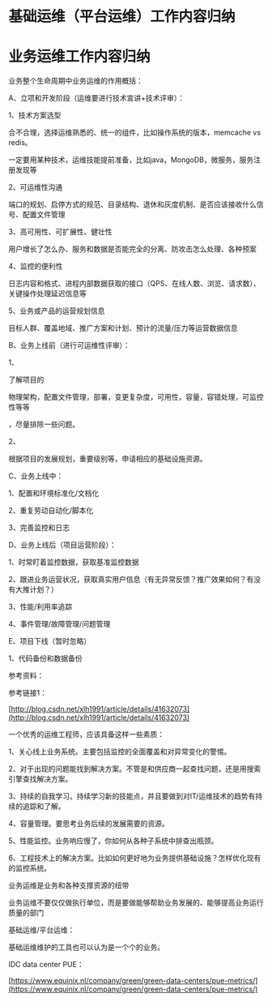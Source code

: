 # 基础运维（平台运维）工作内容归纳

# 





# 业务运维工作内容归纳

业务整个生命周期中业务运维的作用概括：

A、立项和开发阶段（运维要进行技术宣讲+技术评审）：

1、技术方案选型

合不合理，选择运维熟悉的、统一的组件，比如操作系统的版本，memcache vs redis。

一定要用某种技术，运维技能提前准备，比如java，MongoDB，微服务，服务注册发现等

2、可运维性沟通

端口的规划、启停方式的规范、目录结构、退休和灰度机制、是否应该接收什么信号、配置文件管理

3、高可用性、可扩展性、健壮性

用户增长了怎么办、服务和数据是否能完全的分离、防攻击怎么处理、各种预案

4、监控的便利性

日志内容和格式、进程内部数据获取的接口（QPS、在线人数、浏览、请求数）、关键操作处理延迟信息等

5、业务或产品的运营规划信息

目标人群、覆盖地域、推广方案和计划、预计的流量/压力等运营数据信息

B、业务上线前（进行可运维性评审）：

1、

了解项目的

物理架构，配置文件管理，部署，变更复杂度，可用性，容量，容错处理，可监控性等等

，尽量排除一些问题。

2、

根据项目的发展规划，重要级别等，申请相应的基础设施资源。

C、业务上线中：

1、配置和环境标准化/文档化

2、重复劳动自动化/脚本化

3、完善监控和日志

D、业务上线后（项目运营阶段）：

1、时常盯着监控数据，获取基准监控数据

2、跟进业务运营状况，获取真实用户信息（有无异常反馈？推广效果如何？有没有大推计划？）

3、性能/利用率追踪

4、事件管理/故障管理/问题管理

E、项目下线（暂时忽略）

1、代码备份和数据备份

参考资料：

参考链接1：

[http://blog.csdn.net/xlh1991/article/details/41632073](http://blog.csdn.net/xlh1991/article/details/41632073)

一个优秀的运维工程师，应该具备这样一些素质：

1、关心线上业务系统。主要包括监控的全面覆盖和对异常变化的警惕。

2、对于出现的问题能找到解决方案。不管是和供应商一起查找问题，还是用搜索引擎查找解决方案。

3、持续的自我学习。持续学习新的技能点，并且要做到对IT/运维技术的趋势有持续的追踪和了解。

4、容量管理。要思考业务后续的发展需要的资源。

5、性能监控。业务响应慢了，你如何从各种子系统中排查出瓶颈。

6、工程技术上的解决方案。比如如何更好地为业务提供基础设施？怎样优化现有的监控系统。

业务运维是业务和各种支撑资源的纽带

业务运维不要仅仅做执行单位，而是要做能够帮助业务发展的、能够提高业务运行质量的部门

基础运维/平台运维：

基础运维维护的工具也可以认为是一个个的业务。

IDC data center PUE：

[https://www.equinix.nl/company/green/green-data-centers/pue-metrics/](https://www.equinix.nl/company/green/green-data-centers/pue-metrics/)

